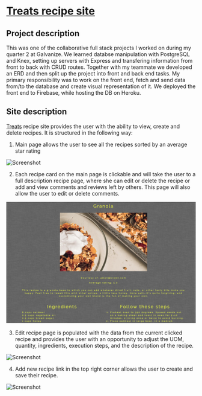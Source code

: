 # [Treats recipe site](https://grecipes-f85d1.firebaseapp.com/)
## Project description
This was one of the collaborative full stack projects I worked on during my quarter 2 at Galvanize. We learned databse manipulation 
with PostgreSQL and Knex, setting up servers with Express and transfering information from front to back with CRUD routes. 
Together with my teammate we developed an ERD and then split up the project into front and back end tasks. My primary responsibility 
was to work on the front end, fetch and send data from/to the database and create visual representation of it. We deployed the 
front end to Firebase, while hosting the DB on Heroku.

## Site description
[Treats](https://grecipes-f85d1.firebaseapp.com/) recipe site provides the user with the ability to view, create and delete recipes.
It is structured in the following way:
1. Main page allows the user to see all the recipes sorted by an average star rating

![Screenshot](public/stylesheets/recipe-main.png)

2. Each recipe card on the main page is clickable and will take the user to a full description recipe page, where she can edit or delete the recipe
or add and view comments and reviews left by others. This page will also allow the user to edit or delete comments.

![Screenshot](public/stylesheets/each_recipe.png)

3. Edit recipe page is populated with the data from the current clicked recipe and provides the user with an opportunity to adjust the UOM,
quantity, ingredients, execution steps, and the description of the recipe.

![Screenshot](public/stylesheets/edit_page.png)

4. Add new recipe link in the top right corner allows the user to create and save their recipe.

![Screenshot](public/stylesheets/add_new.png)
